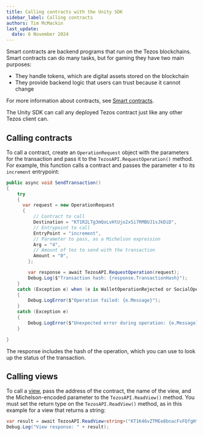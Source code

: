 ```yaml
---
title: Calling contracts with the Unity SDK
sidebar_label: Calling contracts
authors: Tim McMackin
last_update:
  date: 6 November 2024
---
```


Smart contracts are backend programs that run on the Tezos blockchains.
Smart contracts can do many tasks, but for gaming they have two main purposes:

- They handle tokens, which are digital assets stored on the blockchain
- They provide backend logic that users can trust because it cannot change

For more information about contracts, see [Smart contracts](/smart-contracts).

The Unity SDK can call any deployed Tezos contract just like any other Tezos client can.

## Calling contracts

To call a contract, create an `OperationRequest` object with the parameters for the transaction and pass it to the `TezosAPI.RequestOperation()` method.
For example, this function calls a contract and passes the parameter `4` to its `increment` entrypoint:
<!-- TODO what to do if the param is a complex Michelson expression? -->

```csharp
public async void SendTransaction()
{
    try
    {
      var request = new OperationRequest
      {
          // Contract to call
          Destination = "KT1R2LTg3mQoLvHtUjo2xSi7RMBUJ1sJkDiD",
          // Entrypoint to call
          EntryPoint = "increment",
          // Parameter to pass, as a Michelson expression
          Arg = "4",
          // Amount of tez to send with the transaction
          Amount = "0",
        };

        var response = await TezosAPI.RequestOperation(request);
        Debug.Log($"Transaction hash: {response.TransactionHash}");
    }
    catch (Exception e) when (e is WalletOperationRejected or SocialOperationFailed)
    {
        Debug.LogError($"Operation failed: {e.Message}");
    }
    catch (Exception e)
    {
        Debug.LogError($"Unexpected error during operation: {e.Message}");
    }

}
```

The response includes the hash of the operation, which you can use to look up the status of the transaction.

## Calling views

To call a [view](/smart-contracts/views), pass the address of the contract, the name of the view, and the Michelson-encoded parameter to the `TezosAPI.ReadView()` method.
You must set the return type on the `TezosAPI.ReadView()` method, as in this example for a view that returns a string:

```csharp
var result = await TezosAPI.ReadView<string>("KT1K46vZTMEe8bnacFvFQfgHtNDKniEauRMJ", "simple", "\"String value\"");
Debug.Log("View response: " + result);
```
